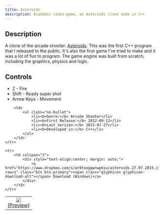 ```yaml
---
title: Asteroids
description: Academic video-game, an Asteroids clone made in C++
---
```


Description
-----------


A clone of the arcade shooter: <a href="https://en.wikipedia.org/wiki/Asteroids_%28video_game%29">Asteroids</a>. This was the first C++ program that I released to the public. It's also the first game I’ve tried to make and it was a lot of fun to program. The game engine was built from scratch, including the graphics, physics and logic.

Controls
--------

- Z - Fire</li>
- Shift - Ready super shot
- Arrow Keys - Movement

<table align="center" border="0">
    <tr>
        <td align="center">
            <a href="<?php echo $BASE; ?>/ui/images/asteroids/01.png" target="_blank"><img src="<?php echo $BASE; ?>/ui/images/asteroids/01_thumbnail.png"><br>(Preview)</a>
        </td>

        <td>
            <ul class="no-bullet">
                <li><b>Genre:</b> Arcade Shooter</li>
                <li><b>First Release:</b> 2012-09-12</li>
                <li><b>Last Version:</b> 2015-07-27</li>
                <li><b>Developed in:</b> C++</li>
            </ul>
        </td>
    </tr>

    <tr>
        <td colspan="2">
            <div style="text-align:center; margin: auto;">
                <a href="https://www.dropbox.com/s/ar8teoqqwnwpbsu/asteroids.27.07.2015.zip?raw=1" class="btn btn-primary"><span class="glyphicon glyphicon-download-alt"></span> Download (Windows)</a>
            </div>
        </td>
    </tr>
</table>
